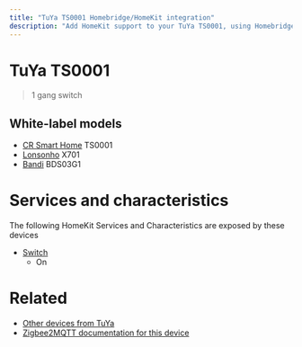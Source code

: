 ```yaml
---
title: "TuYa TS0001 Homebridge/HomeKit integration"
description: "Add HomeKit support to your TuYa TS0001, using Homebridge, Zigbee2MQTT and homebridge-z2m."
---
```

<!---
This file has been GENERATED using src/docgen/docgen.ts
DO NOT EDIT THIS FILE MANUALLY!
-->
# TuYa TS0001
> 1 gang switch


## White-label models
* [CR Smart Home](../index.md#cr_smart_home) TS0001
* [Lonsonho](../index.md#lonsonho) X701
* [Bandi](../index.md#bandi) BDS03G1

# Services and characteristics
The following HomeKit Services and Characteristics are exposed by
these devices

* [Switch](../../switch.md)
  * On


# Related
* [Other devices from TuYa](../index.md#tuya)
* [Zigbee2MQTT documentation for this device](https://www.zigbee2mqtt.io/devices/TS0001.html)
